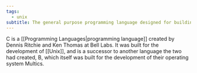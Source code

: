 ```yaml
---
tags:
  - unix
subtitle: The general purpose programming language designed for building operating systems.
---
```

C is a [[Programming Languages|programming language]] created by Dennis Ritchie and Ken Thomas at Bell Labs.  It was built for the development of [[Unix]], and is a successor to another language the two had created, B, which itself was built for the development of their operating system Multics.